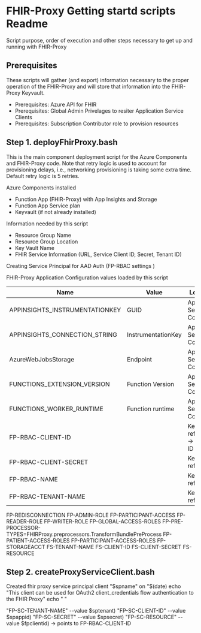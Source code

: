 # FHIR-Proxy Getting startd scripts Readme
Script purpose, order of execution and other steps necessary to get up and running with FHIR-Proxy


## Prerequisites 

These scripts will gather (and export) information necessary to the proper operation of the FHIR-Proxy and will store that information into the FHIR-Proxy Keyvault.  
 - Prerequisites:  Azure API for FHIR 
 - Prerequisites:  Global Admin Privelages to resiter Application Service Clients 
 - Prerequisites:  Subscription Contributor role to provision resources  


## Step 1.  deployFhirProxy.bash
This is the main component deployment script for the Azure Components and FHIR-Proxy code.  Note that retry logic is used to account for provisioning delays, i.e., networking provisioning is taking some extra time.  Default retry logic is 5 retries.   

Azure Components installed 
 - Function App (FHIR-Proxy) with App Insights and Storage 
 - Function App Service plan 
 - Keyvault (if not already installed)

Information needed by this script 
 - Resource Group Name
 - Resource Group Location 
 - Key Vault Name
 - FHIR Service Information (URL, Service Client ID, Secret, Tenant ID)
 

Creating Service Principal for AAD Auth (FP-RBAC settings )

FHIR-Proxy Application Configuration values loaded by this script 

Name                               | Value                      | Located              
-----------------------------------|----------------------------|--------------------
APPINSIGHTS_INSTRUMENTATIONKEY     | GUID                       | App Service Config  
APPINSIGHTS_CONNECTION_STRING      | InstrumentationKey         | App Service Config 
AzureWebJobsStorage                | Endpoint                   | App Service Config 
FUNCTIONS_EXTENSION_VERSION        | Function Version           | App Service Config 
FUNCTIONS_WORKER_RUNTIME           | Function runtime           | App Service Config
FP-RBAC-CLIENT-ID                  |                            | Keyvault reference -> client ID
FP-RBAC-CLIENT-SECRET              |                            | Keyvault reference  
FP-RBAC-NAME                       |                            | Keyvault reference 
FP-RBAC-TENANT-NAME                |                            | Keyvault reference 
FP-REDISCONNECTION
FP-ADMIN-ROLE
FP-PARTICIPANT-ACCESS
FP-READER-ROLE
FP-WRITER-ROLE
FP-GLOBAL-ACCESS-ROLES
FP-PRE-PROCESSOR-TYPES=FHIRProxy.preprocessors.TransformBundlePreProcess
FP-PATIENT-ACCESS-ROLES
FP-PARTICIPANT-ACCESS-ROLES
FP-STORAGEACCT
FS-TENANT-NAME
FS-CLIENT-ID
FS-CLIENT-SECRET
FS-RESOURCE 




## Step 2.  createProxyServiceClient.bash

Created fhir proxy service principal client "$spname" on "$(date)
		echo "This client can be used for OAuth2 client_credentials flow authentication to the FHIR Proxy"
		echo " "

 "FP-SC-TENANT-NAME" --value $sptenant)
 "FP-SC-CLIENT-ID" --value $spappid)
 "FP-SC-SECRET" --value $spsecret)
 "FP-SC-RESOURCE" --value $fpclientid) -> points to FP-RBAC-CLIENT-ID
